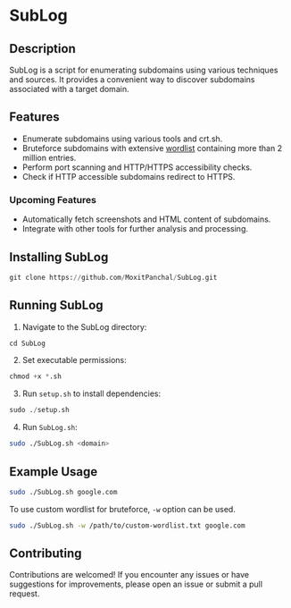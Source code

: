 # SubLog

## Description

SubLog is a script for enumerating subdomains using various techniques and sources. It provides a convenient way to discover subdomains associated with a target domain.

## Features

- Enumerate subdomains using various tools and crt.sh.
- Bruteforce subdomains with extensive [wordlist](https://wordlists-cdn.assetnote.io/data/automated/httparchive_subdomains_2024_01_28.txt) containing more than 2 million entries.
- Perform port scanning and HTTP/HTTPS accessibility checks.
- Check if HTTP accessible subdomains redirect to HTTPS.

### Upcoming Features
- Automatically fetch screenshots and HTML content of subdomains.
- Integrate with other tools for further analysis and processing.

## Installing SubLog
```python
git clone https://github.com/MoxitPanchal/SubLog.git
```
## Running SubLog
1. Navigate to the SubLog directory:
```python
cd SubLog
```
2. Set executable permissions:
```python
chmod +x *.sh
```
3. Run `setup.sh` to install dependencies:
```python
sudo ./setup.sh
```
4. Run `SubLog.sh`:
```sh
sudo ./SubLog.sh <domain>
```
## Example Usage
```sh
sudo ./SubLog.sh google.com
```
To use custom wordlist for bruteforce, `-w` option can be used.
```sh
sudo ./SubLog.sh -w /path/to/custom-wordlist.txt google.com
```
## Contributing
Contributions are welcomed! If you encounter any issues or have suggestions for improvements, please open an issue or submit a pull request.
